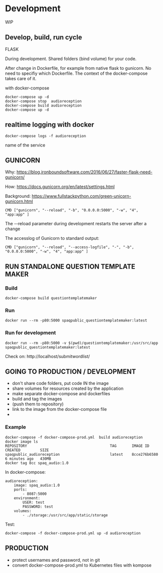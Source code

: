 # Development

WIP

## Develop, build, run cycle

FLASK

During development. Shared folders (bind volume) for your code.

After change in Dockerfile, for example from native flask to gunicorn.
No need to specifiy which Dockerfile. The context of the docker-compose takes care of it.

with docker-compose

    docker-compose up -d
    docker-compose stop  audioreception
    docker-compose build audioreception
    docker-compose up -d


## realtime logging with docker

    docker-compose logs -f audioreception

name of the service

## GUNICORN

Why: https://blog.ironboundsoftware.com/2016/06/27/faster-flask-need-gunicorn/

How: https://docs.gunicorn.org/en/latest/settings.html

Background: https://www.fullstackpython.com/green-unicorn-gunicorn.html

    CMD ["gunicorn", "--reload", "-b", "0.0.0.0:5000", "-w", "4", "app:app" ]

The --reload parameter during development restarts the server after a change

The accesslog of Gunicorn to standard output:

    CMD ["gunicorn", "--reload", "--access-logfile", "-", "-b", "0.0.0.0:5000", "-w", "4", "app:app" ]


## RUN STANDALONE QUESTION TEMPLATE MAKER

### Build

    docker-compose build questiontemplatemaker

### Run

    docker run --rm -p80:5000 spaqpublic_questiontemplatemaker:latest

### Run for development

    docker run --rm -p80:5000 -v $(pwd)/questiontemplatemaker:/usr/src/app spaqpublic_questiontemplatemaker:latest

Check on: http://localhost/submitwordlist/


## GOING TO PRODUCTION / DEVELOPMENT

- don't share code folders, put code IN the image
- share volumes for resources created by the application
- make separate docker-compose and dockerfiles
- build and tag the images
- (push them to repository)
- link to the image from the docker-compose file
- 

### Example

    docker-compose -f docker-compose-prod.yml  build audioreception
    docker image ls
    REPOSITORY                                      TAG       IMAGE ID       CREATED         SIZE
    spaqpublic_audioreception                       latest    8cce276b6580   6 minutes ago   430MB
    docker tag 8cc spaq_audio:1.0

In docker-compose:

    audioreception:
        image: spaq_audio:1.0
        ports:
            - 8087:5000
        environment:
            USER: test
            PASSWORD: test
        volumes:
            - ./storage:/usr/src/app/static/storage

Test:

    docker-compose -f docker-compose-prod.yml up -d audioreception

## PRODUCTION

- protect usernames and password, not in git
- convert docker-compose-prod.yml to Kubernetes files with kompose



